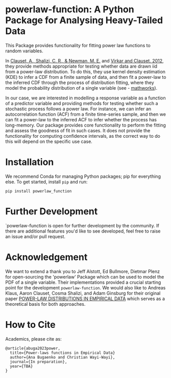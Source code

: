 # powerlaw-function: A Python Package for Analysing Heavy-Tailed Data

This Package provides functionality for fitting power law functions to random variables. 

In [Clauset, A., Shalizi, C. R., & Newman, M. E.](https://arxiv.org/abs/0706.1062) and [Virkar and Clauset. 2012](https://arxiv.org/abs/1208.3524), they provide methods appropriate for testing whether data are drawn iid from a power-law distribution. To do this, they use kernel density estimation (KDE) to infer a CDF from a finite sample of data, and then fit a power-law to the inferred CDF through the process of distribution fitting, where they model the probability distribution of a single variable (see - [mathworks](https://www.mathworks.com/help/stats/curve-fitting-and-distribution-fitting.html)).

In our case, we are interested in modelling a response variable as a function of a predictor variable and providing methods for testing whether such a stochastic process follows a power law. For instance, we can infer an autocorrelation function (ACF) from a finite time-series sample, and then we can fit a power-law to the inferred ACF to infer whether the process has long-memory. Our package provides core functionality to perform the fitting and assess the goodness of fit in such cases. It does not provide the functionality for computing confidence intervals, as the correct way to do this will depend on the specific use case.


# Installation 

We recommend Conda for managing Python packages; pip for everything else. To get started, install `pip` and run:

  `pip install powerlaw_function`

# Further Development

`powerlaw-function is open for further development by the community. If there are additional features you'd like to see developed, feel free to raise an issue and/or pull request.

# Acknowledgement 

We want to extend a thank you to Jeff Alstott, Ed Bullmore, Dietmar Plenz for open-sourcing the 'powerlaw' Package which can be used to model the PDF of a single variable. Their implementations provided a crucial starting point for the development `powerlaw-function`. We would also like to Andreas Klaus, Aaron Clauset, Cosma Shalizi, and Adam Ginsburg for their original paper [POWER-LAW DISTRIBUTIONS IN EMPIRICAL DATA](https://arxiv.org/abs/0706.1062)  which serves as a theoretical basis for both approaches.

# How to Cite

  Academics, please cite as:
  
    @article{abuga2023power,
      title={Power-laws functions in Empirical Data}
      author={Ana Bugaenko and Christian Wayi-Wayi},
      journal={In preparation},
      year={TBA}
    }


